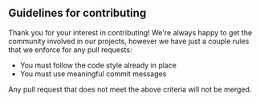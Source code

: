 ## Guidelines for contributing

Thank you for your interest in contributing! We're always happy to get the community involved in our projects, however we have just a couple rules that we enforce for any pull requests:

  - You must follow the code style already in place
  - You must use meaningful commit messages

Any pull request that does not meet the above criteria will not be merged.
